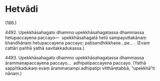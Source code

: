

# Hetvādi







(186.)

4492\. Upekkhāsahagato dhammo upekkhāsahagatassa dhammassa hetupaccayena paccayo—  upekkhāsahagatā hetū sampayuttakānaṃ khandhānaṃ hetupaccayena paccayo; paṭisandhikkhaṇe…pe… . (Evaṃ cattāri pañhā yathā savitakkadukassa.)

4493\. Upekkhāsahagato dhammo upekkhāsahagatassa dhammassa ārammaṇapaccayena paccayo…  adhipatipaccayena paccayo. (Yathā sappītikadukaṃ evaṃ ārammaṇampi adhipatipi vitthāretabbā, “upekkhā”ti nānaṃ.)



